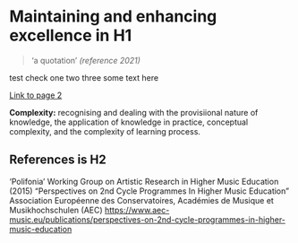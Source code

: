 # Maintaining and enhancing excellence in H1

> ‘a quotation’
    <cite>(reference 2021)</cite>

test check one two three some text here

[Link to page 2](https://tedthetrumpet.github.io/testpage/page2)

**Complexity:** recognising and dealing with the provisiional nature of knowledge, the application of knowledge in practice, conceptual complexity, and the complexity of learning process.


## References is H2

‘Polifonia’ Working Group on Artistic Research in Higher Music Education (2015) “Perspectives on 2nd Cycle Programmes In Higher Music Education” Association Européenne des Conservatoires, Académies de Musique et Musikhochschulen (AEC) <https://www.aec-music.eu/publications/perspectives-on-2nd-cycle-programmes-in-higher-music-education>

